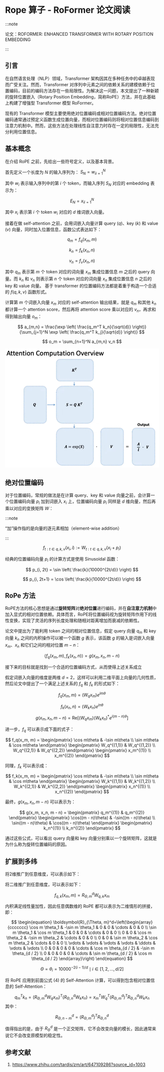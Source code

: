 # Rope 算子 - RoFormer 论文阅读

:::note

论文：ROFORMER: ENHANCED TRANSFORMER WITH ROTARY POSITION EMBEDDING

:::


## 引言

在自然语言处理（NLP）领域，Transformer 架构因其在多种任务中的卓越表现而广受关注。然而，Transformer 对序列中元素之间的依赖关系的建模依赖于位置编码，目前的编码方法存在一些局限性。为解决这一问题，本文提出了一种新颖的旋转位置嵌入（Rotary Position Embedding，简称RoPE）方法，并在此基础上构建了增强型 Transformer 模型 RoFormer。

现有的 Transformer 模型主要使用绝对位置编码或相对位置编码方法。绝对位置编码通常通过预定义函数生成位置向量，而相对位置编码则将相对位置信息编码到注意力机制中。然而，这些方法在处理线性自注意力时存在一定的局限性，无法充分利用位置信息。

## 基本概念

在介绍 RoPE 之前，先给出一些符号定义，以及基本背景。

首先定义一个长度为 $N$ 的输入序列为： $S_N = { w_i }_{i=1}^N$

其中 $w_i$ 表示输入序列中的第 $i$ 个 token，而输入序列 $S_N$ 对应的 embedding 表示为：

$$
E_N = { x_i }_{i=1}^N
$$

其中 $x_i$ 表示第 $i$ 个 token $w_i$ 对应的 $d$ 维词嵌入向量。

接着在做 self-attention 之前，会用词嵌入向量计算 query ($q$)、key ($k$) 和 value ($v$) 向量，同时加入位置信息，函数公式表达如下：

$$
q_m = f_q(x_m, m)
$$

$$
k_n = f_k(x_n, n)
$$

$$
v_n = f_v(x_n, n)
$$

其中 $q_m$ 表示第 $m$ 个 token 对应的词向量 $x_m$ 集成位置信息 $m$ 之后的 query 向量。而 $k_n$ 和 $v_n$ 则表示第 $n$ 个 token 对应的词向量 $x_n$ 集成位置信息 $n$ 之后的 key 和 value 向量。 基于 transformer 的位置编码方法都是着重于构造一个合适的 $f(q, k, v)$ 函数形式。

计算第 $m$ 个词嵌入向量 $x_m$ 对应的 self-attention 输出结果，就是 $q_m$ 和其他 $k_n$ 都计算一个 attention score，然后再将 attention score 乘以对应的 $v_n$，再求和得到输出向量 $o_m$：

$$
a_{m,n} = \frac{\exp \left( \frac{q_m^T k_n}{\sqrt{d}} \right)}{\sum_{j=1}^N \exp \left( \frac{q_m^T k_j}{\sqrt{d}} \right)}
$$

$$
o_m = \sum_{n=1}^N a_{m,n} v_n
$$

![picture 0](images/3c92e4ab4590514bb659ea35e88565429b3de60ffba6c6fa6f8dc8c19dacbd20.png)  

## 绝对位置编码

对于位置编码，常规的做法是在计算 query、key 和 value 向量之前，会计算一个位置编码向量 $p_i$ 加到词嵌入 $x_i$ 上，位置编码向量 $p_i$ 同样是 $d$ 维向量，然后再乘以对应的变换矩阵 $W$：

:::note

“加”操作指的是向量的逐元素相加（element-wise addition）

:::

$$
f_{t:t \in {q, k, v}} (x_i, i) := W_{t:t \in {q, k, v}} (x_i + p_i)
$$

经典的位置编码向量 $p_i$ 的计算方式是使用 Sinusoidal 函数：

$$
p_{i, 2t} = \sin \left( \frac{k}{10000^{2t/d}} \right)
$$

$$
p_{i, 2t+1} = \cos \left( \frac{k}{10000^{2t/d}} \right)
$$



## RoPe 方法

RoPE方法的核心思想是通过**旋转矩阵**对**绝对位置**进行编码，并在**自注意力机制**中加入显式的相对位置依赖。具体而言，RoPE将位置编码视为旋转矩阵作用下的线性变换，实现了灵活的序列长度处理和随相对距离增加而衰减的依赖性。

论文中提出为了能利用 token 之间的相对位置信息，假定 query 向量 $q_m$ 和 key 向量 $k_n$ 之间的内积操作可以被一个函数 $g$ 表示，该函数 $g$ 的输入是词嵌入向量 $x_m$、$x_n$ 和它们之间的相对位置 $m - n$：

$$
\langle f_q(x_m, m), f_k(x_n, n) \rangle = g(x_m, x_n, m - n)
$$

接下来的目标就是找到一个合适的位置编码方式，从而使得上述关系成立

假定词嵌入向量的维度是两维 $d = 2$，这样可以利用二维平面上向量的几何性质，然后论文中提出了一个满足上述关系的 $f_q$ 和 $f_k$ 的形式如下：

$$
f_q(x_m, m) = (W_q x_m) e^{im\theta}
$$

$$
f_k(x_n, n) = (W_k x_n) e^{in\theta}
$$

$$
g(x_m, x_n, m - n) = \text{Re}[(W_q x_m)(W_k x_n)^* e^{i(m-n)\theta}]
$$

进一步，$f_q$ 可以表示成下面的式子：

$$
f_q(x_m, m) = \begin{pmatrix}
\cos m\theta & -\sin m\theta \\
\sin m\theta & \cos m\theta
\end{pmatrix}
\begin{pmatrix}
W_q^{(1,1)} & W_q^{(1,2)} \\
W_q^{(2,1)} & W_q^{(2,2)}
\end{pmatrix}
\begin{pmatrix}
x_m^{(1)} \\
x_m^{(2)}
\end{pmatrix}
$$

同理，$f_k$ 可以表示成：

$$
f_k(x_m, m) = \begin{pmatrix}
\cos m\theta & -\sin m\theta \\
\sin m\theta & \cos m\theta
\end{pmatrix}
\begin{pmatrix}
W_k^{(1,1)} & W_k^{(1,2)} \\
W_k^{(2,1)} & W_k^{(2,2)}
\end{pmatrix}
\begin{pmatrix}
x_n^{(1)} \\
x_n^{(2)}
\end{pmatrix}
$$

最终，$g(x_m, x_n, m - n)$ 可以表示为：

$$
g(x_m, x_n, m - n) = \begin{pmatrix}
q_m^{(1)} & q_m^{(2)}
\end{pmatrix}
\begin{pmatrix}
\cos((m - n)\theta) & -\sin((m - n)\theta) \\
\sin((m - n)\theta) & \cos((m - n)\theta)
\end{pmatrix}
\begin{pmatrix}
k_n^{(1)} \\
k_n^{(2)}
\end{pmatrix}
$$

通过这些公式，可以看出 query 向量和 key 向量分别乘以一个旋转矩阵，这就是为什么称为旋转位置编码的原因。

## 扩展到多纬

将2维推广到任意维度，可以表示如下：

将二维推广到任意维度，可以表示如下：

$$
f_{ { q, k } } (x_m, m) = R_{\Theta, m}^d W_{{ q, k }} x_m
$$

内积满足线性量加性，因此任意偶数维的 RoPE 都可以表示为二维情形的拼接，即：

$$
\begin{equation}
\boldsymbol{R}_{\Theta, m}^d=\left(\begin{array}{ccccccc}
\cos m \theta_1 & -\sin m \theta_1 & 0 & 0 & \cdots & 0 & 0 \\
\sin m \theta_1 & \cos m \theta_1 & 0 & 0 & \cdots & 0 & 0 \\
0 & 0 & \cos m \theta_2 & -\sin m \theta_2 & \cdots & 0 & 0 \\
0 & 0 & \sin m \theta_2 & \cos m \theta_2 & \cdots & 0 & 0 \\
\vdots & \vdots & \vdots & \vdots & \ddots & \vdots & \vdots \\
0 & 0 & 0 & 0 & \cdots & \cos m \theta_{d / 2} & -\sin m \theta_{d / 2} \\
0 & 0 & 0 & 0 & \cdots & \sin m \theta_{d / 2} & \cos m \theta_{d / 2}
\end{array}\right)
\end{equation}
$$

$$
\Theta = { \theta_i = 10000^{-2(i-1)/d} \mid i \in [1, 2, \ldots, d/2] }
$$

将 RoPE 应用到前面公式 (4) 的 Self-Attention 计算，可以得到包含相对位置信息的 Self-Attention：

$$
q_m^T k_n = ( R_{\Theta, m}^d W_q x_m )^T ( R_{\Theta, n}^d W_k x_n ) = x_m^T W_q^T (R_{\Theta, m}^d)^T R_{\Theta, n}^d W_k x_n
$$
其中：

$$
R_{\Theta, n-m}^d = \left( R_{\Theta, m}^d \right)^T R_{\Theta, n}^d
$$

值得指出的是，由于 $R_{\Theta}^d$ 是一个正交矩阵，它不会改变向量的模长，因此通常来说它不会改变原模型的稳定性。

## 参考文献

1. https://www.zhihu.com/tardis/zm/art/647109286?source_id=1003




